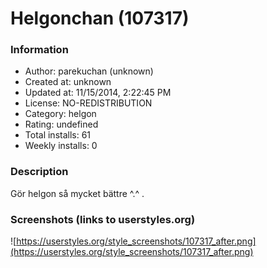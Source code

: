 # Helgonchan (107317)

### Information
- Author: parekuchan (unknown)
- Created at: unknown
- Updated at: 11/15/2014, 2:22:45 PM
- License: NO-REDISTRIBUTION
- Category: helgon
- Rating: undefined
- Total installs: 61
- Weekly installs: 0


### Description
Gör helgon så mycket bättre ^.^ .


### Screenshots (links to userstyles.org)
![https://userstyles.org/style_screenshots/107317_after.png](https://userstyles.org/style_screenshots/107317_after.png)



